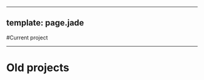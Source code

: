 -------------
template: page.jade
-------------

#Current project

----------------------------------------------

# Old projects
